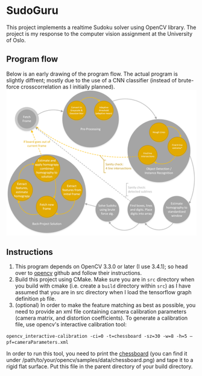 # SudoGuru
This project implements a realtime Sudoku solver using OpenCV library. The project is my response to the computer vision assignment at the University of Oslo. 

## Program flow 
Below is an early drawing of the program flow. The actual program is slightly diffrent; mostly due to the use of a CNN classifier (instead of brute-force crosscorrelation as I initially planned).
![alt text](./doc/img/state-machine.png "State machine drawing")

## Instructions
1.  This program depends on OpenCV 3.3.0 or later (I use 3.4.1); so head over to [opencv](https://github.com/opencv/opencv/) github and follow their instructions. 
2.  Build this project using CMake. Make sure you are in `src` directory when you build with cmake (i.e. create a `build` directory within `src`) as I have assumed that you are in src directory when I load the tensorflow graph definition `pb` file.
3.  (optional) In order to make the feature matching as best as possible, you need to provide an xml file containing camera calibration parameters (camera matrix, and distortion coefficients). To generate a calibration file, use opencv's interactive calibration tool:
```
opencv_interactive-calibration -ci=0 -t=chessboard -sz=30 -w=8 -h=5 –pf=cameraParameters.xml
```
In order to run this tool, you need to print the [chessboard](https://github.com/opencv/opencv/blob/master/samples/data/chessboard.png) (you can find it under /path/to/your/opencv/samples/data/chessboard.png) and tape it to a rigid flat surface.
Put this file in the parent directory of your build directory.
